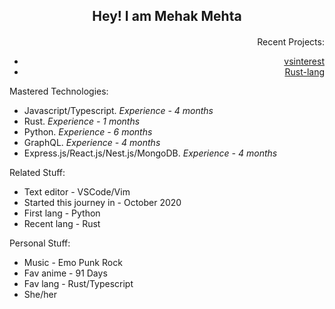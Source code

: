 <div align = "center" ><h2>Hey! I am Mehak Mehta</h2><h4> </h4></div>

<div align = "right">
 
Recent Projects:
  
  - <a href="">vsinterest</a>
  - <a href="">Rust-lang</a>

</div>

<div align = "left">
  
Mastered Technologies: 

- Javascript/Typescript. *Experience - 4 months*
- Rust. *Experience - 1 months*
- Python. *Experience - 6 months*
- GraphQL. *Experience - 4 months*
- Express.js/React.js/Nest.js/MongoDB. *Experience - 4 months*

Related Stuff:

- Text editor - VSCode/Vim
- Started this journey in - October 2020
- First lang - Python
- Recent lang - Rust

Personal Stuff:

- Music - Emo Punk Rock
- Fav anime - 91 Days
- Fav lang - Rust/Typescript
- She/her

</div>

